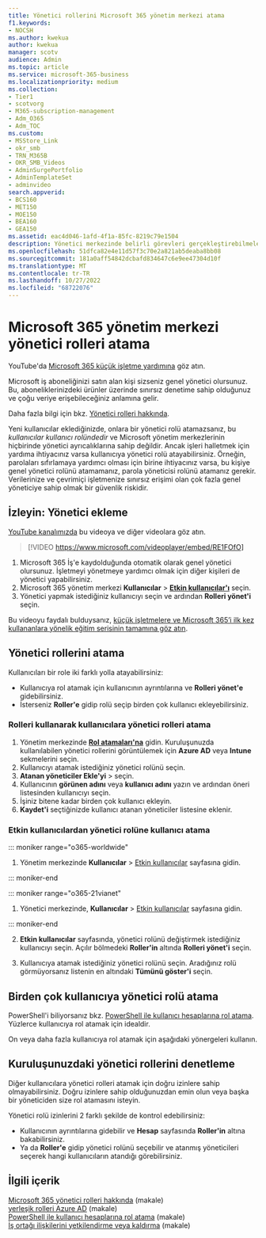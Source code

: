 ```yaml
---
title: Yönetici rollerini Microsoft 365 yönetim merkezi atama
f1.keywords:
- NOCSH
ms.author: kwekua
author: kwekua
manager: scotv
audience: Admin
ms.topic: article
ms.service: microsoft-365-business
ms.localizationpriority: medium
ms.collection:
- Tier1
- scotvorg
- M365-subscription-management
- Adm_O365
- Adm_TOC
ms.custom:
- MSStore_Link
- okr_smb
- TRN_M365B
- OKR_SMB_Videos
- AdminSurgePortfolio
- AdminTemplateSet
- adminvideo
search.appverid:
- BCS160
- MET150
- MOE150
- BEA160
- GEA150
ms.assetid: eac4d046-1afd-4f1a-85fc-8219c79e1504
description: Yönetici merkezinde belirli görevleri gerçekleştirebilmeleri için işletmenizdeki bir kullanıcıya veya birden çok kullanıcıya yönetici rolleri atamayı öğrenin.
ms.openlocfilehash: 51dfca82e4e11d57f3c70e2a821ab5deaba8bb08
ms.sourcegitcommit: 181a0aff54842dcbafd834647c6e9ee47304d10f
ms.translationtype: MT
ms.contentlocale: tr-TR
ms.lasthandoff: 10/27/2022
ms.locfileid: "68722076"
---
```

# <a name="assign-admin-roles-in-the-microsoft-365-admin-center"></a>Microsoft 365 yönetim merkezi yönetici rolleri atama

YouTube'da [Microsoft 365 küçük işletme yardımına](https://go.microsoft.com/fwlink/?linkid=2197659) göz atın.

Microsoft iş aboneliğinizi satın alan kişi sizseniz genel yönetici olursunuz. Bu, aboneliklerinizdeki ürünler üzerinde sınırsız denetime sahip olduğunuz ve çoğu veriye erişebileceğiniz anlamına gelir.

Daha fazla bilgi için bkz. [Yönetici rolleri hakkında](about-admin-roles.md).

Yeni kullanıcılar eklediğinizde, onlara bir yönetici rolü atamazsanız, bu *kullanıcılar kullanıcı rolündedir* ve Microsoft yönetim merkezlerinin hiçbirinde yönetici ayrıcalıklarına sahip değildir. Ancak işleri halletmek için yardıma ihtiyacınız varsa kullanıcıya yönetici rolü atayabilirsiniz. Örneğin, parolaları sıfırlamaya yardımcı olması için birine ihtiyacınız varsa, bu kişiye genel yönetici rolünü atamamanız, parola yöneticisi rolünü atamanız gerekir. Verilerinize ve çevrimiçi işletmenize sınırsız erişimi olan çok fazla genel yöneticiye sahip olmak bir güvenlik riskidir.

## <a name="watch-add-an-admin"></a>İzleyin: Yönetici ekleme

[YouTube kanalımızda](https://go.microsoft.com/fwlink/?linkid=2198030) bu videoya ve diğer videolara göz atın.

> [!VIDEO https://www.microsoft.com/videoplayer/embed/RE1FOfO] 

1. Microsoft 365 İş'e kaydolduğunda otomatik olarak genel yönetici olursunuz. İşletmeyi yönetmeye yardımcı olmak için diğer kişileri de yönetici yapabilirsiniz. 
1. Microsoft 365 yönetim merkezi **Kullanıcılar** > <a href="https://go.microsoft.com/fwlink/p/?linkid=834822" target="_blank">**Etkin kullanıcılar'ı**</a> seçin.
1. Yönetici yapmak istediğiniz kullanıcıyı seçin ve ardından **Rolleri yönet'i** seçin.

Bu videoyu faydalı bulduysanız, [küçük işletmelere ve Microsoft 365’i ilk kez kullananlara yönelik eğitim serisinin tamamına göz atın](../../business-video/index.yml).

## <a name="assign-admin-roles"></a>Yönetici rollerini atama 

Kullanıcıları bir role iki farklı yolla atayabilirsiniz:

- Kullanıcıya rol atamak için kullanıcının ayrıntılarına ve **Rolleri yönet'e** gidebilirsiniz.
- İsterseniz **Roller'e** gidip rolü seçip birden çok kullanıcı ekleyebilirsiniz.

### <a name="assign-admin-roles-to-users-using-roles"></a>Rolleri kullanarak kullanıcılara yönetici rolleri atama

1. Yönetim merkezinde <a href="https://go.microsoft.com/fwlink/p/?linkid=2097861" target="_blank">**Rol atamaları'na**</a> gidin. Kuruluşunuzda kullanılabilen yönetici rollerini görüntülemek için **Azure AD** veya **Intune** sekmelerini seçin.
2. Kullanıcıyı atamak istediğiniz yönetici rolünü seçin.
3. **Atanan yöneticiler Ekle'yi** >  seçin.
4. Kullanıcının **görünen adını** veya **kullanıcı adını** yazın ve ardından öneri listesinden kullanıcıyı seçin.
5. İşiniz bitene kadar birden çok kullanıcı ekleyin.
6. **Kaydet'i** seçtiğinizde kullanıcı atanan yöneticiler listesine eklenir.

### <a name="assign-a-user-to-an-admin-role-from-active-users"></a>Etkin kullanıcılardan yönetici rolüne kullanıcı atama

::: moniker range="o365-worldwide"

1. Yönetim merkezinde **Kullanıcılar** > [Etkin kullanıcılar](https://go.microsoft.com/fwlink/p/?linkid=834822) sayfasına gidin.

::: moniker-end

::: moniker range="o365-21vianet"

1. Yönetici merkezinde, **Kullanıcılar** > <a href="https://go.microsoft.com/fwlink/p/?linkid=850628" target="_blank">Etkin kullanıcılar</a> sayfasına gidin.

::: moniker-end

2. **Etkin kullanıcılar** sayfasında, yönetici rolünü değiştirmek istediğiniz kullanıcıyı seçin. Açılır bölmedeki **Roller'in** altında **Rolleri yönet'i** seçin.

3. Kullanıcıya atamak istediğiniz yönetici rolünü seçin. Aradığınız rolü görmüyorsanız listenin en altındaki **Tümünü göster'i** seçin.

## <a name="assign-admin-roles-to-multiple-users"></a>Birden çok kullanıcıya yönetici rolü atama

PowerShell'i biliyorsanız bkz. [PowerShell ile kullanıcı hesaplarına rol atama](../../enterprise/assign-roles-to-user-accounts-with-microsoft-365-powershell.md). Yüzlerce kullanıcıya rol atamak için idealdir.
  
On veya daha fazla kullanıcıya rol atamak için aşağıdaki yönergeleri kullanın.

## <a name="check-admin-roles-in-your-organization"></a>Kuruluşunuzdaki yönetici rollerini denetleme

Diğer kullanıcılara yönetici rolleri atamak için doğru izinlere sahip olmayabilirsiniz. Doğru izinlere sahip olduğunuzdan emin olun veya başka bir yöneticiden size rol atamasını isteyin.

Yönetici rolü izinlerini 2 farklı şekilde de kontrol edebilirsiniz:

- Kullanıcının ayrıntılarına gidebilir ve **Hesap** sayfasında **Roller'in** altına bakabilirsiniz.
- Ya da **Roller'e** gidip yönetici rolünü seçebilir ve atanmış yöneticileri seçerek hangi kullanıcıların atandığı görebilirsiniz.

## <a name="related-content"></a>İlgili içerik

[Microsoft 365 yönetici rolleri hakkında](about-admin-roles.md) (makale)\
[yerleşik rolleri Azure AD](/azure/active-directory/roles/permissions-reference) (makale)\
[PowerShell ile kullanıcı hesaplarına rol atama](../../enterprise/assign-roles-to-user-accounts-with-microsoft-365-powershell.md) (makale)\
[İş ortağı ilişkilerini yetkilendirme veya kaldırma](../misc/add-partner.md) (makale)